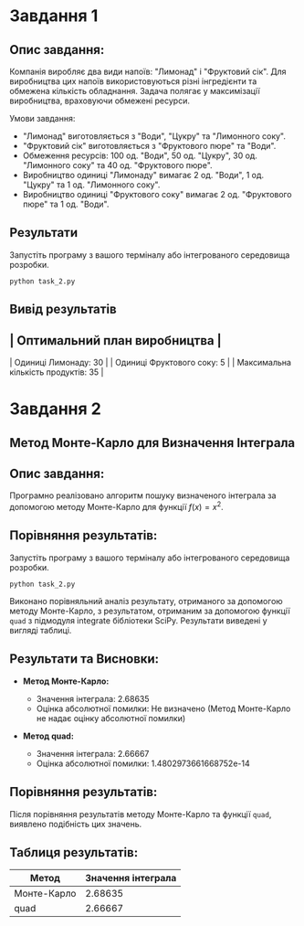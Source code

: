 # Завдання 1

## Опис завдання:

Компанія виробляє два види напоїв: "Лимонад" і "Фруктовий сік". Для виробництва цих напоїв використовуються різні інгредієнти та обмежена кількість обладнання. Задача полягає у максимізації виробництва, враховуючи обмежені ресурси.

Умови завдання:
- "Лимонад" виготовляється з "Води", "Цукру" та "Лимонного соку".
- "Фруктовий сік" виготовляється з "Фруктового пюре" та "Води".
- Обмеження ресурсів: 100 од. "Води", 50 од. "Цукру", 30 од. "Лимонного соку" та 40 од. "Фруктового пюре".
- Виробництво одиниці "Лимонаду" вимагає 2 од. "Води", 1 од. "Цукру" та 1 од. "Лимонного соку".
- Виробництво одиниці "Фруктового соку" вимагає 2 од. "Фруктового пюре" та 1 од. "Води".

## Результати

Запустіть програму з вашого терміналу або інтегрованого середовища розробки.

    python task_2.py

Вивід результатів 
----------------------------------------
| Оптимальний план виробництва          |
----------------------------------------
| Одиниці Лимонаду: 30                  |
| Одиниці Фруктового соку: 5            |
| Максимальна кількість продуктів: 35   |



# Завдання 2
## Метод Монте-Карло для Визначення Інтеграла

## Опис завдання:

Програмно реалізовано алгоритм пошуку визначеного інтеграла за допомогою методу Монте-Карло для функції $f(x) = x^2$.

## Порівняння результатів:

Запустіть програму з вашого терміналу або інтегрованого середовища розробки.

    python task_2.py

Виконано порівняльний аналіз результату, отриманого за допомогою методу Монте-Карло, з результатом, отриманим за допомогою функції `quad` з підмодуля integrate бібліотеки SciPy. Результати виведені у вигляді таблиці.

## Результати та Висновки:

- **Метод Монте-Карло:**
  - Значення інтеграла: 2.68635
  - Оцінка абсолютної помилки: Не визначено (Метод Монте-Карло не надає оцінку абсолютної помилки)

- **Метод quad:**
  - Значення інтеграла: 2.66667
  - Оцінка абсолютної помилки: 1.4802973661668752e-14

## Порівняння результатів:

Після порівняння результатів методу Монте-Карло та функції `quad`, виявлено подібність цих значень.

## Таблиця результатів:

| Метод       | Значення інтеграла |
|-------------|---------------------|
| Монте-Карло | 2.68635             |
| quad        | 2.66667             |
